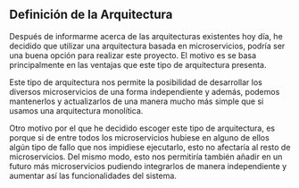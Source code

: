 ## Definición de la Arquitectura

Después de informarme acerca de las arquitecturas existentes hoy día, he decidido que utilizar una arquitectura basada en microservicios, podría ser una buena opción para realizar este proyecto. El motivo es se basa principalmente en las ventajas que este tipo de arquitectura presenta. 

Este tipo de arquitectura nos permite la posibilidad de desarrollar los diversos microservicios de una forma independiente y además, podemos mantenerlos y actualizarlos de una manera mucho más simple que si usamos una arquitectura monolítica. 

Otro motivo por el que he decidido escoger este tipo de arquitectura, es porque si de entre todos los microservicios hubiese en alguno de ellos algún tipo de fallo que nos impidiese ejecutarlo, esto no afectaría al resto de microservicios. Del mismo modo, esto nos permitiría también añadir en un futuro más microservicios pudiendo integrarlos de manera independiente y aumentar así las funcionalidades del sistema.

<!--#### Microservicios

1. El primer microservicio estará destinado a tratar con la información referente a un grupo de música o artista. Este microservicios se encargará de buscar esta información en una base de datos. Si esta información no se encontrase en dicha base de datos, el microservicio realizaría la misma petición a una [API externa](https://www.theaudiodb.com/api_guide.php) y si esta API si tuviese dicha información posteriormente se insertaría en la base de datos de manera que la próxima consulta ya no tendría que hacerla a la API y el micrservicio fuese "aprendiendo" con las consultas de los clientes.
2. El segundo microservicio se encargará de buscar información de una canción y principalmente de su letra. El proceso será similar al del microservicio anterior, la consulta se realizará a una base de datos y si esta no tuviese dicha información, realizaría la consulta a otra [API externa](https://lyricsovh.docs.apiary.io/#reference) y el resultado lo insertaría en la BBDD de manera que si se volviese a solicitar dicha información ya estaría registrada, de esta manera el microservicio irá "aprendiendo" de manera independiente.
3. El tercer microservicio se encargará de procesar las peticiones que se realices desde un bot de Telegram, de manera que el usuario pueda realizarle las consultas pertinentes desde dicho bot y este poder darle respuesta.
4. El cuarto servicio se trata de un servicio de loggin cuyo objetivo será monitorizar el sistema, almacenando para ello los registros de las actividades que se realizan dentro de cada uno de los otros microservicios y poder así analizar qué está ocurriendo en el sistema en cada momento y poder también, detectar los posibles errores que surjan. 
5. El quinto microservicio se encargará de almacenar todos los archivos de configuración relevantes y centralizar así en un único sistema toda la información necesaria para que los microservicios puedan comunicarse.


La arquitectura se puede ver en el siguiente esquema:

![Arquitectura](Img/Img_Arquitectura/arquitectura.png "Arquitectura")

La comunicación como se puede ver en el esquema anterior se realizará mediante diversas API REST. El principal motivo de usar una API REST se fundamenta en que se encuentra entre una de las tecnologías más utilizadas para la gestión de peticiones a un servidor cuando se diseña un servicio web y su sencillez de uso. -->
